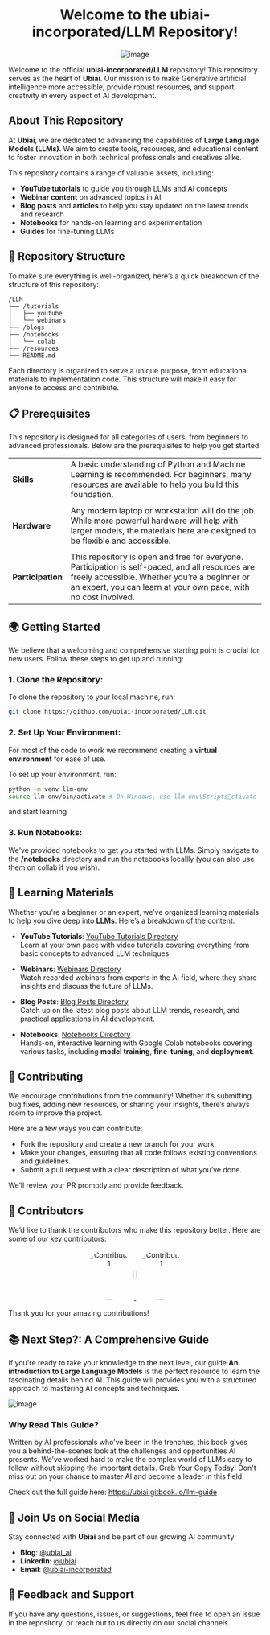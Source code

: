 
<div align="center">

# Welcome to the **ubiai-incorporated/LLM** Repository!

![image](https://github.com/user-attachments/assets/5807cfe5-2321-4cc9-80a3-ae23cc228c9d)

</div>

Welcome to the official **ubiai-incorporated/LLM** repository! This repository serves as the heart of **Ubiai**. Our mission is to make Generative artificial intelligence more accessible, provide robust resources, and support creativity in every aspect of AI development.

## **About This Repository**

At **Ubiai**, we are dedicated to advancing the capabilities of **Large Language Models (LLMs)**. We aim to create tools, resources, and educational content to foster innovation in both technical professionals and creatives alike.

This repository contains a range of valuable assets, including:
- **YouTube tutorials** to guide you through LLMs and AI concepts
- **Webinar content** on advanced topics in AI
- **Blog posts** and **articles** to help you stay updated on the latest trends and research
- **Notebooks** for hands-on learning and experimentation
- **Guides** for fine-tuning LLMs

## 📂 **Repository Structure**

To make sure everything is well-organized, here’s a quick breakdown of the structure of this repository:

```
/LLM
├── /tutorials
│   ├── youtube
│   └── webinars
├── /blogs
├── /notebooks
│   └── colab
├── /resources
└── README.md
```

Each directory is organized to serve a unique purpose, from educational materials to implementation code. This structure will make it easy for anyone to access and contribute.

## 📋 Prerequisites

This repository is designed for all categories of users, from beginners to advanced professionals. Below are the prerequisites to help you get started:

<div align="center">

|                 |                                                                                                        |
|-----------------|--------------------------------------------------------------------------------------------------------|
| **Skills**      | A basic understanding of Python and Machine Learning is recommended. For beginners, many resources are available to help you build this foundation.                     |
|                 |                                                                                                        |
| **Hardware**    | Any modern laptop or workstation will do the job. While more powerful hardware will help with larger models, the materials here are designed to be flexible and accessible. |
|                 |                                                                                                        |
| **Participation** | This repository is open and free for everyone. Participation is self-paced, and all resources are freely accessible. Whether you’re a beginner or an expert, you can learn at your own pace, with no cost involved. |

</div>



## 🌍 **Getting Started**

We believe that a welcoming and comprehensive starting point is crucial for new users. Follow these steps to get up and running:

### 1. Clone the Repository:
To clone the repository to your local machine, run:
```bash
git clone https://github.com/ubiai-incorporated/LLM.git
```

### 2. Set Up Your Environment:
For most of the code to work we recommend creating a **virtual environment** for ease of use.

To set up your environment, run:
```bash
python -m venv llm-env
source llm-env/bin/activate # On Windows, use llm-env\Scriptsctivate
```
and start learning

### 3. Run Notebooks:
We’ve provided notebooks to get you started with LLMs. Simply navigate to the **/notebooks** directory and run the notebooks locallly (you can also use them on collab if you wish).

## 📘 **Learning Materials**

Whether you're a beginner or an expert, we’ve organized learning materials to help you dive deep into **LLMs**. Here’s a breakdown of the content:

- **YouTube Tutorials**: [YouTube Tutorials Directory](#)  
  Learn at your own pace with video tutorials covering everything from basic concepts to advanced LLM techniques.
  
- **Webinars**: [Webinars Directory](#)  
  Watch recorded webinars from experts in the AI field, where they share insights and discuss the future of LLMs.
  
- **Blog Posts**: [Blog Posts Directory](#)  
  Catch up on the latest blog posts about LLM trends, research, and practical applications in AI development.

- **Notebooks**: [Notebooks Directory](#)  
  Hands-on, interactive learning with Google Colab notebooks covering various tasks, including **model training**, **fine-tuning**, and **deployment**.

## 🚀 **Contributing**

We encourage contributions from the community! Whether it’s submitting bug fixes, adding new resources, or sharing your insights, there’s always room to improve the project.

Here are a few ways you can contribute:
- Fork the repository and create a new branch for your work.
- Make your changes, ensuring that all code follows existing conventions and guidelines.
- Submit a pull request with a clear description of what you’ve done.

We’ll review your PR promptly and provide feedback.

## 👥 **Contributors**

We’d like to thank the contributors who make this repository better. Here are some of our key contributors:

<div align="center">
  <a href="https://github.com/MelekMessoussi" target="_blank">
    <img src="https://avatars.githubusercontent.com/u/125603818?v=4" width="100" height="100" alt="Contributor 1" style="border-radius: 50%;"/>
  </a>
    <a href="https://github.com/walidamamou" target="_blank">
    <img src="https://miro.medium.com/v2/resize:fit:2400/1*SseHj3PQNbQm8a4E9ccOSg.jpeg" width="100" height="100" alt="Contributor 1" style="border-radius: 50%;"/>
  </a>
</div>




Thank you for your amazing contributions!


## 📚 **Next Step?: A Comprehensive Guide**

If you're ready to take your knowledge to the next level, our guide **An introduction to Large Language Models** is the perfect resource to learn the fascinating details behind AI. This guide will provides you with a structured approach to mastering AI concepts and techniques.

![image](https://github.com/user-attachments/assets/048c071a-38ea-4d1f-b8c1-f15fb06c2fe8)



### Why Read This Guide?

Written by AI professionals who’ve been in the trenches, this book gives you a behind-the-scenes look at the challenges and opportunities AI presents. We’ve worked hard to make the complex world of LLMs easy to follow without skipping the important details. Grab Your Copy Today! Don't miss out on your chance to master AI and become a leader in this field.
  
 Check out the full guide here: https://ubiai.gitbook.io/llm-guide




## 🚀 **Join Us on Social Media**

Stay connected with **Ubiai** and be part of our growing AI community:

- **Blog**: [@ubiai_ai](https://twitter.com/ubiai_ai)
- **LinkedIn**: [@ubiai](https://linkedin.com/company/ubiai)
- **Email**: [@ubiai-incorporated](https://medium.com/@ubiai-incorporated)

## 💬 **Feedback and Support**

If you have any questions, issues, or suggestions, feel free to open an issue in the repository, or reach out to us directly on our social channels.
